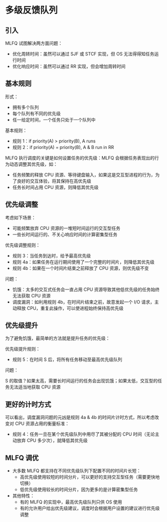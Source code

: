 # 多级反馈队列

## 引入

MLFQ 试图解决两方面问题：

* 优化周转时间：虽然可以通过 SJF 或 STCF 实现，但 OS 无法得得知任务运行时间
* 优化响应时间：虽然可以通过 RR 实现，但会增加周转时间

## 基本规则

形式：

* 拥有多个队列
* 每个队列有不同的优先级
* 任一给定时间，一个任务只处于一个队列中

基本规则：

* 规则 1：if priority(A) > priority(B), A runs
* 规则 2：if priority(A) = priority(B), A & B run in RR

MLFQ 执行调度的关键是如何设置任务的优先级：MLFQ 会根据任务表现出的行为动态调整其优先级，如：

* 任务频繁的释放 CPU 资源、等待键盘输入，如果这是交互型进程的行为，为了良好的交互体验，将其保持在高优先级
* 任务长时间占用 CPU 资源，则降低其优先级

## 优先级调整

考虑如下场景：

* 可能频繁放弃 CPU 资源的一堆短时间运行的交互型任务
* 一些长时间运行的、不关心响应时间的计算密集型任务

优先级调整规则：

* 规则 3：当任务到达时，给予最高优先级
* 规则 4a：如果任务在运行期间使用了一个完整的时间片，则降低其优先级
* 规则 4b：如果在一个时间片结束之前释放了 CPU 资源，则优先级不变

问题：

* 饥饿：太多的交互式任务会一直占用 CPU 资源导致其他低优先级的任务始终无法获取 CPU 资源
* 调度漏洞：如利用规则 4b，在时间片结束之前，故意发起一个 I/O 请求，主动释放 CPU，重复此操作，可以使进程始终保持高优先级

## 优先级提升

为了避免饥饿，最简单的方法就是提升任务的优先级：

优先级提升规则：

* 规则 5：在时间 S 后，将所有任务移动至最高优先级队列

问题：

S 的取值？如果太高，需要长时间运行的任务会出现饥饿；如果太低，交互型的任务无法适当地获取 CPU 资源

## 更好的计时方式

可以看出，调度漏洞问题的元凶是规则 4a & 4b 的时间片计时方式，所以考虑改变对 CPU 资源占用的衡量标准：

* 规则 4：任务一旦在某个优先级队列中用尽了其被分配的 CPU 时间（无论主动放弃 CPU 多少次），就降低其优先级

## MLFQ 调优

* 大多数 MLFQ 都支持在不同优先级队列下配置不同的时间片长短：
	* 高优先级使用较短的时间分片，可以更好的支持交互型任务（需要更快地切换）
	* 低优先级使用较长的时间分片，因为更多的是计算密集型任务
* 其他特性：
	* 有的 MLFQ 的实现中，最高优先级队列只供 OS 使用
	* 有的允许用户给出优先级建议，调度时会根据用户设置的建议进行优先级调整